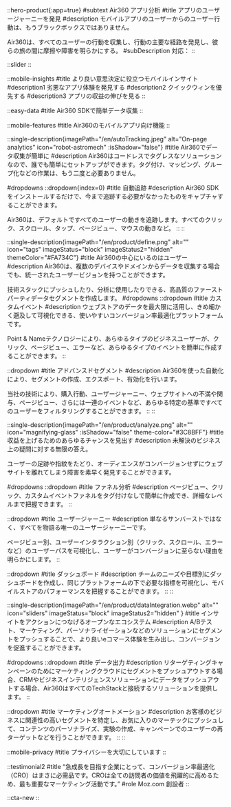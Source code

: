 ::hero-product{:app=true}
#subtext
Air360 アプリ分析
#title
アプリのユーザージャーニーを発見
#description
モバイルアプリのユーザーからのユーザー行動は、もうブラックボックスではありません。

Air360は、すべてのユーザーの行動を収集し、行動の主要な経路を発見し、彼らの旅の間に摩擦や障害を明らかにする。
#subDescription
対応：
::

::slider
::

::mobile-insights
#title
より良い意思決定に役立つモバイルインサイト
#description1
劣悪なアプリ体験を発見する
#description2
クイックウィンを優先する
#description3
アプリの収益の伸びを見る
::

::easy-data
#title
Air360 SDKで簡単データ収集
::

::mobile-features
#title
Air360のモバイルアプリ向け機能
::

::single-description{imagePath="/en/autoTracking.jpeg" alt="On-page analytics" icon="robot-astromech" :isShadow="false"}
#title
Air360でデータ収集が簡単に
#description
Air360はコードレスでタグレスなソリューションなので、誰でも簡単にセットアップができます。タグ付け、マッピング、グループ化などの作業は、もう二度と必要ありません。

#dropdowns
::dropdown{index=0}
#title
自動追跡
#description
Air360 SDKをインストールするだけで、今まで追跡する必要がなかったものをキャプチャすることができます。

Air360は、デフォルトですべてのユーザーの動きを追跡します。すべてのクリック、スクロール、タップ、ページビュー、マウスの動きなど。
::
::

::single-description{imagePath="/en/product/define.png" alt="" icon="tags" imageStatus="block" imageStatus2="hidden" themeColor="#FA734C"}
#title
Air360の中心にいるのはユーザー
#description
Air360は、複数のデバイスやドメインからデータを収集する場合でも、統一されたユーザービジョンを持つことができます。

技術スタックにプッシュしたり、分析に使用したりできる、高品質のファーストパーティデータセグメントを作成します。
#dropdowns
::dropdown
#title
カスタムイベント
#description
ウェブストアのデータを最大限に活用し、きめ細かく遡及して可視化できる、使いやすいコンバージョン率最適化プラットフォームです。

Point & Nameテクノロジーにより、あらゆるタイプのビジネスユーザーが、クリック、ページビュー、エラーなど、あらゆるタイプのイベントを簡単に作成することができます。
::

::dropdown
#title
アドバンスドセグメント
#description
Air360を使った自動化により、セグメントの作成、エクスポート、有効化を行います。

当社の技術により、購入行動、ユーザージャーニー、ウェブサイトへの不満や関与、ページビュー、さらには一連のイベントなど、あらゆる特定の基準ですべてのユーザーをフィルタリングすることができます。
::
::

::single-description{imagePath="/en/product/analyze.png" alt="" icon="magnifying-glass" :isShadow="false" theme-color="#3C8BFF"}
#title
収益を上げるためのあらゆるチャンスを見出す
#description
未解決のビジネス上の疑問に対する無限の答え。

ユーザーの足跡や指紋をたどり、オーディエンスがコンバージョンせずにウェブサイトを離れてしまう障害を素早く発見することができます。

#dropdowns
::dropdown
#title
ファネル分析
#description
ページビュー、クリック、カスタムイベントファネルをタグ付けなしで簡単に作成でき、詳細なレベルまで把握できます。
::

::dropdown
#title
ユーザージャーニー
#description
単なるサンバーストではなく、すべてを物語る唯一のユーザージャーニーです。

ページビュー別、ユーザーインタラクション別（クリック、スクロール、エラーなど）のユーザーパスを可視化し、ユーザーがコンバージョンに至らない理由を明らかにします。
::

::dropdown
#title
ダッシュボード
#description
チームのニーズや目標別にダッシュボードを作成し、同じプラットフォームの下で必要な指標を可視化し、モバイルストアのパフォーマンスを把握することができます。
::
::

::single-description{imagePath="/en/product/dataIntegration.webp" alt="" icon="sliders" imageStatus="block" imageStatus2="hidden" }
#title
インサイトをアクションにつなげるオープンなエコシステム
#description
A/Bテスト、マーケティング、パーソナライゼーションなどのソリューションにセグメントをプッシュすることで、より良いeコマース体験を生み出し、コンバージョンを促進することができます。

#dropdowns
::dropdown
#title
データ出力
#description
リターゲティングキャンペーンのためにマーケティングクラウドにセグメントをプッシュアウトする場合、CRMやビジネスインテリジェンスソリューションにデータをプッシュアウトする場合、Air360はすべてのTechStackと接続するソリューションを提供します。
::

::dropdown
#title
マーケティングオートメーション
#description
お客様のビジネスに関連性の高いセグメントを特定し、お気に入りのマーテックにプッシュして、コンテンツのパーソナライズ、実験の作成、キャンペーンでのユーザーの再ターゲットなどを行うことができます。
::
::

::mobile-privacy
#title
プライバシーを大切にしています
::

::testimonial2
#title
“急成長を目指す企業にとって、コンバージョン率最適化（CRO）はまさに必需品です。CROは全ての訪問者の価値を飛躍的に高めるため、最も重要なマーケティング活動です。”
#role
Moz.com 創設者
::

::cta-new
::